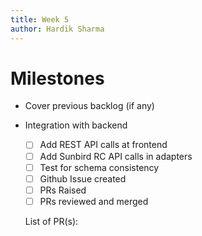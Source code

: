 ```yaml
---
title: Week 5
author: Hardik Sharma
---
```

# Milestones

- Cover previous backlog (if any)

- Integration with backend
	- [ ] Add REST API calls at frontend
	- [ ] Add Sunbird RC API calls in adapters
    - [ ] Test for schema consistency
    - [ ] Github Issue created
    - [ ] PRs Raised
    - [ ] PRs reviewed and merged

    List of PR(s):
